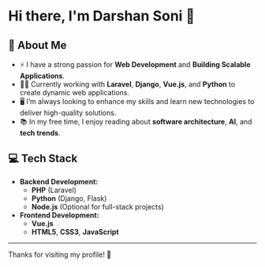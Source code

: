 # Hi there, I'm Darshan Soni 👋

## 💫 About Me
- ⚡ I have a strong passion for **Web Development** and **Building Scalable Applications**.
- 👨‍💻 Currently working with **Laravel**, **Django**, **Vue.js**, and **Python** to create dynamic web applications.
- 🖥️ I’m always looking to enhance my skills and learn new technologies to deliver high-quality solutions.
- 📚 In my free time, I enjoy reading about **software architecture**, **AI**, and **tech trends**.

## 💻 Tech Stack
- **Backend Development:**  
  - **PHP** (Laravel)  
  - **Python** (Django, Flask)  
  - **Node.js** (Optional for full-stack projects)  
- **Frontend Development:**  
  - **Vue.js**  
  - **HTML5**, **CSS3**, **JavaScript**  

---

Thanks for visiting my profile! 🚀
